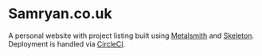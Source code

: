 # Samryan.co.uk

A personal website with project listing built using [Metalsmith](http://metalsmith.io) and
[Skeleton](http://getskeleton.com/). Deployment is handled via [CircleCI](https://circleci.com/).
